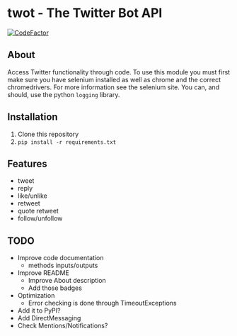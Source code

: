 # twot - The Twitter Bot API
[![CodeFactor](https://www.codefactor.io/repository/github/gpl27/twot/badge/main)](https://www.codefactor.io/repository/github/gpl27/twot/overview/main)
## About
Access Twitter functionality through code. To use this module you must
first make sure you have selenium installed as well as chrome and the
correct chromedrivers. For more information see the selenium site.
You can, and should, use the python `logging` library.
## Installation
1. Clone this repository
2. `pip install -r requirements.txt`

## Features
- tweet
- reply
- like/unlike
- retweet
- quote retweet
- follow/unfollow
## TODO
- Improve code documentation
    - methods inputs/outputs
- Improve README
    - Improve About description
    - Add those badges
- Optimization
    - Error checking is done through TimeoutExceptions
- Add it to PyPI?
- Add DirectMessaging
- Check Mentions/Notifications?
